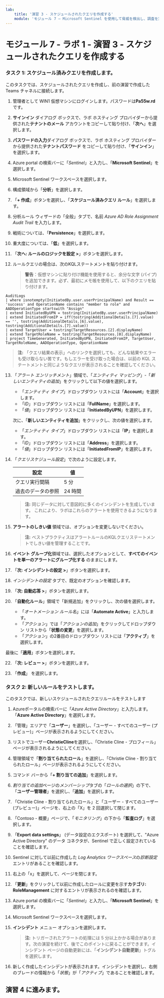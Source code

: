 ```yaml
---
lab:
    title: '演習 3 - スケジュールされたクエリを作成する'
    module: 'モジュール 7 – Microsoft Sentinel を使用して脅威を検出し、調査を実行する'
---
```

# モジュール 7 - ラボ 1 - 演習 3 - スケジュールされたクエリを作成する

### タスク 1: スケジュール済みクエリを作成します。

このタスクでは、スケジュールされたクエリを作成し、前の演習で作成した Teams チャネルに接続します。

1. 管理者として WIN1 仮想マシンにログインします。パスワードは**Pa55w.rd** です。  

2. **サインイン** ダイアログ ボックスで、ラボ ホスティング プロバイダーから提供された**テナントのメール** アカウントをコピーして貼り付け、「**次へ**」を選択します。

3. **パスワードの入力**ダイアログ ボックスで、ラボ ホスティング プロバイダーから提供された**テナントパスワード** をコピーして貼り付け、「**サインイン**」を選択します。

4. Azure portal の検索バーに「*Sentinel*」と入力し、「**Microsoft Sentinel**」を選択します。

5. Microsoft Sentinel ワークスペースを選択します。

6. 構成領域から「**分析**」を選択します。

7. 「**+ 作成**」ボタンを選択し、「**スケジュール済みクエリ ルール**」を選択します。

8. 分析ルール ウィザードの「全般」タブで、名前 *Azure AD Role Assignment Audit Trail* を入力します。

9. 戦術については、「**Persistence**」を選択します。

10. 重大度については、「**低**」を選択します。

11. 「**次へ: ルールのロジックを設定 >**」ボタンを選択します。

12. ルールクエリの場合は、次のKQLステートメントを貼り付けます。

    >**警告**：仮想マシンに貼り付け機能を使用すると、余分な文字 (パイプ) を追加できます。必ず、最初にメモ帳を使用して、以下のクエリを貼り付けます。

```KQL
AuditLogs 
| where isnotempty(InitiatedBy.user.userPrincipalName) and Result == 'success' and OperationName contains "member to role" and AADOperationType startswith "Assign"
| extend InitiatedByUPN = tostring(InitiatedBy.user.userPrincipalName)
| extend InitiatedFromIP = iff(tostring(AdditionalDetails.[7].value) == '', tostring(AdditionalDetails.[6].value), tostring(AdditionalDetails.[7].value))
| extend TargetUser = tostring(TargetResources.[2].displayName)
| extend TargetRoleName = tostring(TargetResources.[0].displayName)
| project TimeGenerated, InitiatedByUPN, InitiatedFromIP, TargetUser, TargetRoleName, AADOperationType, OperationName
```

>**注:** 「クエリ結果の表示」へのリンクを選択しても、どんな結果やエラーも受け取らない筈です。もしエラーを受け取った場合は、以前の KQL ステートメントと同じようなクエリが表示されることを確認してください。

13. 「*アラート エンリッチメント*」領域で、「*エンティティ マッピング*」-「*新しいエンティティの追加*」をクリックして以下の値を選択します。 

    - 「*エンティティ タイプ*」ドロップダウン リストには「**Account**」を選択します。
    - 「*ID*」ドロップダウン リストには「**FullName**」を選択します。
    - 「*値*」ドロップダウン リストには「**InitiatedByUPN**」を選択します。

    次に、「**新しいエンティティを追加**」をクリックし、次の値を選択します。

    - 「*エンティティ タイプ*」ドロップダウン リストには「**IP**」を選択します。
    - 「*ID*」ドロップダウン リストには「**Address**」を選択します。
    - 「*値*」ドロップダウン リストには「**InitiatedFromIP**」を選択します。

14. 「*クエリスケジュール設定*」で次のように設定します。

    |設定|値|
    |---|---|
    |クエリ実行間隔|5 分|
    |過去のデータの参照|24 時間|

    >**注:** 同じデータに対して意図的に多くのインシデントを生成しています。  これにより、ラボはこれらのアラートを使用できるようになります。

15. **アラートのしきい値** 領域では、オプションを変更しないでください。

    >**注:** ベストプラクティスはアラートルールのKQLクエリステートメントでしきい値を管理することです。

16. **イベント グループ化**領域では、選択したオプションとして、**すべてのイベントを単一のアラートにグループ化する** のままにします。

17. 「**次: インシデントの設定 >**」ボタンを選択します。  

18. *インシデントの設定* タブで、既定のオプションを確認します。

19. 「**次: 自動応答 >**」ボタンを選択します。

20. 「**自動化ルール**」領域で「新規追加」をクリックし、次の値を選択します。

    - 「*オートメーション ルール名*」には「**Automate Active**」と入力します。
    - 「*アクション*」では「*アクションの追加*」をクリックしてドロップダウン リストから「**状態の変更**」を選択します。
    - 「*アクション*」の2番目のドロップダウン リストには「**アクティブ**」を選択します。

最後に「**適用**」ボタンを選択します。

22. 「**次: レビュー >**」ボタンを選択します。
  
23. 「**作成**」 を選択します。


### タスク 2: 新しいルールをテストします。

このタスクでは、新しいスケジュールされたクエリルールをテストします

1. Azureポータルの検索バーに「*Azure Active Directory*」と入力します。「**Azure Active Directory**」を選択します。

2. 「管理」エリアで「**ユーザー**」を選択し、「ユーザー - すべてのユーザー (プレビュー)」ページが表示されるようにしてください。

3. リストでユーザー**ChristieCline**を選択し、「Christie Cline - プロフィール」ページが表示されるようにしてください。

4. 管理領域で「**割り当てられたロール**」を選択し、「Christie Cline - 割り当てられたロール」ページが表示されるようにしてください。

5. コマンド バーから「**+ 割り当ての追加**」を選択します。

6. *割り当ての追加*ページの*メンバーシップ*タブの「*ロールの選択*」の下で、「**ユーザー管理者**」を選択し、「**追加**」を選択します。

8. 「Christie Cline - 割り当てられたロール」と「ユーザー - すべてのユーザー (プレビュー)」ページを、右上の「X」を 2 回選択して閉じます。

9. 「Contoso - 概要」ページで、「*モニタリング*」の下から「**監査ログ**」を選択します。

10. 「**Export data settings**」 (データ設定のエクスポート) を選択して、"Azure Active Directory" のデータ コネクタが、Sentinel で正しく設定されていることを確認します。

11. Sentinel に対して以前に作成した *Log Analytics ワークスペース*の*診断設定*エントリがあることを確認します。

12. 右上の「x」を選択して、ページを閉じます。

13. 「**更新**」をクリックして以前に作成したロールに変更を示す**カテゴリ: RoleManagement** に対するエントリが表示されるのを確認します。

14. Azure portal の検索バーに「*Sentinel*」と入力し、「**Microsoft Sentinel**」を選択します。

15. Microsoft Sentinel ワークスペースを選択します。

16. **インシデント** メニュー オプションを選択します。

    >**注:** トリガーされたアラートの処理には 5 分以上かかる場合があります。次の演習を続けて、後でこのポイントに戻ることができます。インシデント ページの自動更新には、「**インシデント自動更新**」トグルを選択します。

17. 新しく作成したインシデントが表示されます。インシデントを選択し、右側のブレードの情報から「*状態*」が「*アクティブ*」であることを確認します。

## 演習 4 に進みます。
